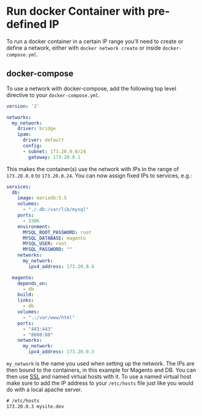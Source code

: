 # Run docker Container with pre-defined IP

To run a docker container in a certain IP range you'll need to create or define a network, either with `docker network create` or inside `docker-compose.yml`.

## docker-compose

To use a network with docker-compose, add the following top level directive to your `docker-compose.yml`.

```yaml
version: '2'

networks:
  my_network:
    driver: bridge
    ipam:
      driver: default
      config:
      - subnet: 173.20.0.0/24
        gateway: 173.20.0.1
```

This makes the container(s) use the network with IPs in the range of `173.20.0.0` to `173.20.0.24`. You can now assign fixed IPs to services, e.g.:

```yaml
services:
  db:
    image: mariadb:5.5
    volumes:
      - "./.db:/var/lib/mysql"
    ports:
      - 3306
    environment:
      MYSQL_ROOT_PASSWORD: root
      MYSQL_DATABASE: magento
      MYSQL_USER: root
      MYSQL_PASSWORD: ""
    networks:
      my_network:
        ipv4_address: 173.20.0.4

  magento:
    depends_on:
      - db
    build: .
    links:
      - db
    volumes:
      - ".:/var/www/html"
    ports:
      - "443:443"
      - "8080:80"
    networks:
      my_network:
        ipv4_address: 173.20.0.3
```

`my_network` is the name you used when setting up the network. The IPs are then bound to the containers, in this example for Magento and DB. You can then use [SSL](https://github.com/synoa/synoa.github.io/tree/master/docker/container/ssl.md) and named virtual hosts with it. To use a named virtual host make sure to add the IP address to your `/etc/hosts` file just like you would do with a local apache server.

```txt
# /etc/hosts
173.20.0.3 mysite.dev
```
